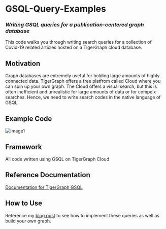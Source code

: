 # GSQL-Query-Examples
### *Writing GSQL queries for a publication-centered graph database*

This code walks you through writing search queries for a collection of Covid-19 related articles hosted on a TigerGraph cloud database.

## Motivation
Graph databases are extremely useful for holding large amounts of highly connected data. TigerGraph offers a free platfrom called Cloud where you can spin up your own graph. The Cloud offers a visual search, but this is often inefficient and unrealistic for large amounts of data or for compelx searches. Hence, we need to write search codes in the native language of GSQL.

## Example Code
![image1](https://user-images.githubusercontent.com/46678528/83452987-4b26d900-a41f-11ea-8777-01a9e09ec89b.png)

## Framework
All code written using GSQL on TigerGraph Cloud

## Reference Documentation
[Documentation for TigerGraph GSQL](https://docs.tigergraph.com/dev/gsql-ref/querying)

## How to Use
Reference my [blog post](https://towardsdatascience.com/graph-query-searches-part-3-a8bff845c3f1) to see how to implement these queries as well as build your own graph.
